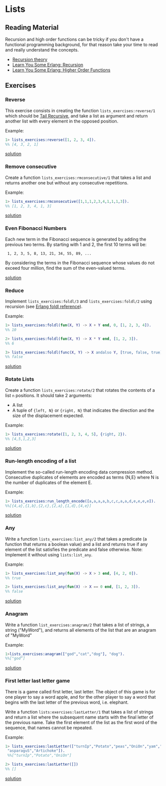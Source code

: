 # Lists

## Reading Material

Recursion and high order functions can be tricky if you don't have a functional programming background, for that reason take your time to read and really understand the concepts.

- [Recursion theory](https://en.wikipedia.org/wiki/Recursion_(computer_science))
- [Learn You Some Erlang: Recursion](http://learnyousomeerlang.com/recursion)
- [Learn You Some Erlang: Higher Order Functions](http://learnyousomeerlang.com/higher-order-functions)

## Exercises

### Reverse
This exercise consists in creating the function `lists_exercises:reverse/1` which should be [Tail Recursive](https://stackoverflow.com/questions/33923/what-is-tail-recursion), and take a list as argument and return another list with every element in the opposed position.

Example:
``` erlang
1> lists_exercises:reverse([1, 2, 3, 4]).
%% [4, 3, 2, 1]
```
[solution](solution/lists_exercises.erl#L14-L17)

### Remove consecutive
Create a function `lists_exercises:rmconsecutive/1` that takes a list and returns another one but without any consecutive repetitions.

Example:
``` erlang
1> lists_exercises:rmconsecutive([1,1,1,2,3,4,1,1,1,3]).
%% [1, 2, 3, 4, 1, 3]
```
[solution](solution/lists_exercises.erl#L21-L31)

### Even Fibonacci Numbers
Each new term in the Fibonacci sequence is generated by adding the previous two terms. By starting with 1 and 2, the first 10 terms will be:

` 1, 2, 3, 5, 8, 13, 21, 34, 55, 89, ...`

By considering the terms in the Fibonacci sequence whose values do not exceed four million, find the sum of the even-valued terms.

[solution](solution/lists_exercises.erl#L35-L60)

### Reduce
Implement `lists_exercises:foldl/3` and `lists_exercises:foldl/2` using recursion (see [Erlang foldl reference](http://erlang.org/doc/man/lists.html#foldl-3)).

Example:
``` erlang
1> lists_exercises:foldl(fun(X, Y) -> X + Y end, 0, [1, 2, 3, 4]).
%% 10

2> lists_exercises:foldl(fun(X, Y) -> X * Y end, [1, 2, 3]).
%% 6

3> lists_exercises:foldl(func(X, Y) -> X andalso Y, [true, false, true]).
%% false
```
[solution](solution/lists_exercises.erl#L65-L73)

### Rotate Lists
Create a function `lists_exercises:rotate/2` that rotates the contents of a list `n` positions. It should take 2 arguments:

- A list
- A tuple of `{left, N}` or `{right, N}` that indicates the direction and the size of the displacement expected.

Example:
``` erlang
1> lists_exercises:rotate([1, 2, 3, 4, 5], {right, 2}).
%% [4,5,1,2,3]
```
[solution](solution/lists_exercises.erl#L77-L86)

### Run-length encoding of a list
Implement the so-called run-length encoding data compression method. Consecutive duplicates of elements are encoded as terms {N,E} where N is the number of duplicates of the element E.

Example:

``` erlang
1> lists_exercises:run_length_encode([a,a,a,a,b,c,c,a,a,d,e,e,e,e]).
%%[{4,a},{1,b},{2,c},{2,a},{1,d},{4,e}]
```
[solution](solution/lists_exercises.erl#L90-L103)

### Any
Write a function `lists_exercises:list_any/2` that takes a predicate (a function that returns a boolean value) and a list and returns true if any element of the list satisfies the predicate and false otherwise.
Note: Implement it without using `lists:list_any`.

Example:
``` erlang
1> lists_exercises:list_any(fun(X) -> X > 3 end, [4, 2, 0]).
%% true

2> lists_exercises:list_any(fun(X) -> X == 0 end, [1, 2, 3]).
%% false
```
[solution](solution/lists_exercises.erl#L107-L108)

### Anagram
Write a function `list_exercises:anagram/2` that takes a list of strings, a string ("MyWord"), and returns all elements of the list that are an anagram of "MyWord"

Example:
```erlang
1>lists_exercises:anagram(["god","cat","dog"], "dog").
%%["god"]

```

[solution](solution/lists:exercises.erl#L111-L131)


### First letter last letter game

There is a game called first letter, last letter. The object of this game is for one player to say a word apple, and for the other player to say a word that begins with the last letter of the previous word, i.e. elephant.

Write a function `lists:exercises:lastLetter/1` that takes a list of strings and return a list where the subsequent name starts with the final letter of the previous name. Take the first element of the list as the first word of the sequence, that names cannot be repeated.


Example:
```erlang
1> lists_exercises:lastLetter(["turnIp","Potato","peas","OniOn","yam","letuCe","broccoli",
 "asparaguS","Artichoke"]).
 %%["turnIp","Potato","OniOn"]

2> lists_exercises:lastLetter([])
%% []

```

[solution](solution/lists:exercises.erl#L117-L141)
